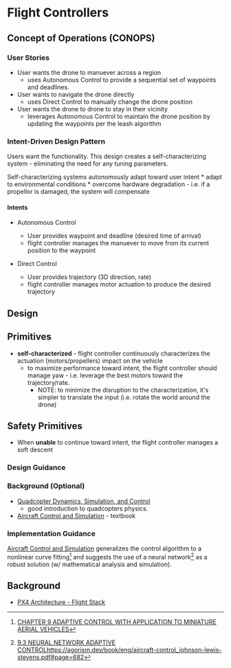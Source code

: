 Flight Controllers
================================================================================
<!-- what is this library -->

Concept of Operations (CONOPS)
--------------------------------------------------------------------------------
### User Stories
* User wants the drone to manuever across a region
    * uses Autonomous Control to provide a sequential set of waypoints and
        deadlines.
* User wants to navigate the drone directly
    * uses Direct Control to manually change the drone position
* User wants the drone to drone to stay in their vicinity
    * leverages Autonomous Control to maintain the drone position by updating
        the waypoints per the leash algorithm

### Intent-Driven Design Pattern
Users want the functionality. This design creates a self-characterizing
system - eliminating the need for any tuning parameters.

Self-characterizing systems autonomously adapt toward user intent
    * adapt to environmental conditions
    * overcome hardware degradation - i.e. if a propellor is damaged,
        the system will compensate

#### Intents
* Autonomous Control
    * User provides waypoint and deadline (desired time of arrival)
    * flight controller manages the manuever to move from its current
        position to the waypoint

* Direct Control
    * User provides trajectory (3D direction, rate)
    * flight controller manages motor actuation to produce the desired
        trajectory

Design
--------------------------------------------------------------------------------


## Primitives
* **self-characterized** - flight controller continuously characterizes the
   actuation (motors/propellers) impact on the vehicle
   * to maximize performance toward intent, the flight controller should
        manage yaw - i.e. leverage the best motors toward the trajectory/rate.
        * NOTE: to minimize the disruption to the characterization, it's
                simpler to translate the input (i.e. rotate the world around
                the drone)

## Safety Primitives
* When **unable** to continue toward intent, the flight controller manages a soft descent

### Design Guidance


### Background (Optional)
* [Quadcopter Dynamics, Simulation, and Control](https://andrew.gibiansky.com/downloads/pdf/Quadcopter%20Dynamics,%20Simulation,%20and%20Control.pdf)
    - good introduction to quadcopters physics.
* [Aircraft Control and Simulation](https://agorism.dev/book/eng/aircraft-control_johnson-lewis-stevens.pdf) - textbook


### Implementation Guidance
[Aircraft Control and Simulation](https://agorism.dev/book/eng/aircraft-control_johnson-lewis-stevens.pdf) generalizes the control algorithm to
a nonlinear curve fitting[^1] and suggests the use of a neural network[^2] as a
robust solution (w/ mathematical analysis and simulation).





Background
--------------------------------------------------------------------------------
* [PX4 Architecture - Flight Stack](https://docs.px4.io/main/en/concept/architecture.html#flight-stack)

<!-- foot notes -->
[^1]: [CHAPTER 9 ADAPTIVE CONTROL WITH APPLICATION TO MINIATURE AERIAL VEHICLES](https://agorism.dev/book/eng/aircraft-control_johnson-lewis-stevens.pdf#page=678)

[^2]: [9.3 NEURAL NETWORK ADAPTIVE CONTROL]()https://agorism.dev/book/eng/aircraft-control_johnson-lewis-stevens.pdf#page=682

